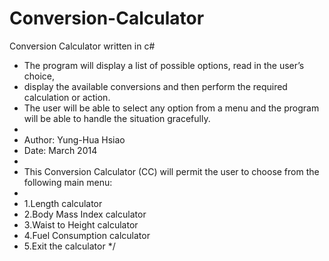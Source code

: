 # Conversion-Calculator
Conversion Calculator written in c#
 * The program will display a list of possible options, read in the user’s choice,
 * display the available conversions and then perform the required calculation or action.
 * The user will be able to select any option from a menu and the program will be able to handle the situation gracefully.
 *      
 * Author: Yung-Hua Hsiao
 * Date:   March 2014 
 * 
 * This Conversion Calculator (CC) will permit the user to choose from the following main menu:
 *  
 * 1.Length calculator
 * 2.Body Mass Index calculator
 * 3.Waist to Height calculator
 * 4.Fuel Consumption calculator
 * 5.Exit the calculator
 */

